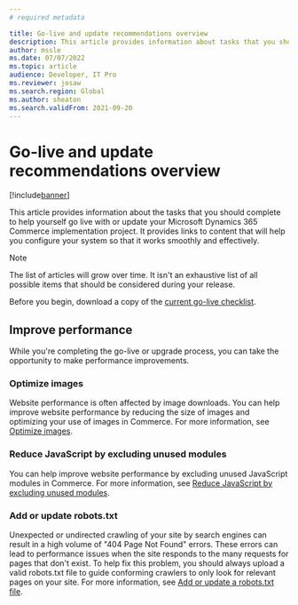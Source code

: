 ```yaml
---
# required metadata

title: Go-live and update recommendations overview
description: This article provides information about tasks that you should complete to help yourself go live with or update your Microsoft Dynamics 365 Commerce implementation project.
author: mssle
ms.date: 07/07/2022
ms.topic: article
audience: Developer, IT Pro
ms.reviewer: josaw
ms.search.region: Global
ms.author: sheaton
ms.search.validFrom: 2021-09-20
---
```


# Go-live and update recommendations overview

[!include[banner](../includes/banner.md)]

This article provides information about the tasks that you should complete to help yourself go live with or update your Microsoft Dynamics 365 Commerce implementation project. It provides links to content that will help you configure your system so that it works smoothly and effectively.

> [!NOTE]
> The list of articles will grow over time. It isn't an exhaustive list of all possible items that should be considered during your release.

Before you begin, download a copy of the [current go-live checklist](https://aka.ms/d365fogolivechecklist).

## Improve performance

While you're completing the go-live or upgrade process, you can take the opportunity to make performance improvements.

### Optimize images

Website performance is often affected by image downloads. You can help improve website performance by reducing the size of images and optimizing your use of images in Commerce. For more information, see [Optimize images](performance-optimize-images.md).

### Reduce JavaScript by excluding unused modules

You can help improve website performance by excluding unused JavaScript modules in Commerce. For more information, see [Reduce JavaScript by excluding unused modules](performance-reduce-javascript.md).

### Add or update robots.txt

Unexpected or undirected crawling of your site by search engines can result in a high volume of "404 Page Not Found" errors. These errors can lead to performance issues when the site responds to the many requests for pages that don't exist. To help fix this problem, you should always upload a valid robots.txt file to guide conforming crawlers to only look for relevant pages on your site. For more information, see [Add or update a robots.txt file](add-robots-txt.md).
